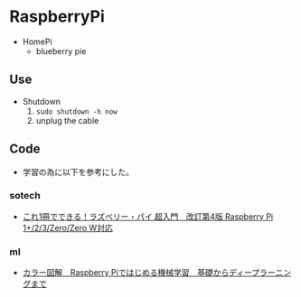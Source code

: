 # RaspberryPi
  - HomePi
    - blueberry pie

## Use
  - Shutdown
    1. `sudo shutdown -h now`
    2. unplug the cable


## Code
  - 学習の為に以下を参考にした。

### sotech
  - [これ1冊でできる！ラズベリー・パイ 超入門　改訂第4版 Raspberry Pi 1+/2/3/Zero/Zero W対応](http://www.sotechsha.co.jp/pc/html/1172.htm)

### ml
  -  [カラー図解　Raspberry Piではじめる機械学習　基礎からディープラーニングまで](http://bookclub.kodansha.co.jp/product?isbn=9784065020524)